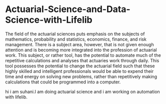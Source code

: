 # Actuarial-Science-and-Data-Science-with-Lifelib
The field of the actuarial sciences puts emphasis on the subjects of mathematics, probability and statistics, economics, finance, and risk management. There is a subject area, however, that is not given enough attention and is becoming more integrated into the profession of actuarial work. This subject, or rather tool, has the potential to automate much of the repetitive calculations and analyses that actuaries work through daily. This tool possesses the potential to change the actuarial field such that these highly skilled and intelligent professionals would be able to expend their time and energy on solving new problems, rather than repetitively making calculations that could be programmed into a computer.

hi i am suhani.I am doing actuarial science and i am working on automation with lifelib.